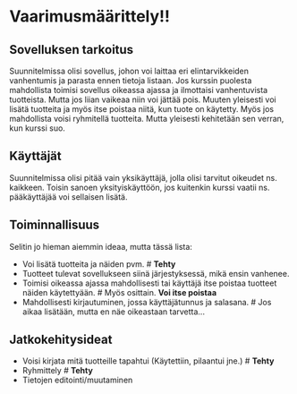 # Vaarimusmäärittely!!


## Sovelluksen tarkoitus

Suunnitelmissa olisi sovellus, johon voi laittaa eri elintarvikkeiden vanhentumis ja parasta ennen tietoja listaan. Jos kurssin puolesta mahdollista toimisi sovellus oikeassa ajassa ja ilmottaisi vanhentuvista tuotteista. Mutta jos liian vaikeaa niin voi jättää pois. Muuten yleisesti voi lisätä tuotteita ja myös itse poistaa niitä, kun tuote on käytetty. Myös jos mahdollista voisi ryhmitellä tuotteita. Mutta yleisesti kehitetään sen verran, kun kurssi suo.

## Käyttäjät

Suunnitelmissa olisi pitää vain yksikäyttäjä, jolla olisi tarvitut oikeudet ns. kaikkeen. Toisin sanoen yksityiskäyttöön, jos kuitenkin kurssi vaatii ns. pääkäyttäjää voi sellaisen lisätä.

## Toiminnallisuus

Selitin jo hieman aiemmin ideaa, mutta tässä lista:

- Voi lisätä tuotteita ja näiden pvm. # **Tehty**
- Tuotteet tulevat sovellukseen siinä järjestyksessä, mikä ensin vanhenee.
- Toimisi oikeassa ajassa mahdollisesti tai käyttäjä itse poistaa tuotteet näiden käytettyään. # Myös osittain. **Voi itse poistaa** 
- Mahdollisesti kirjautuminen, jossa käyttäjätunnus ja salasana. # Jos aikaa lisätään, mutta en näe oikeastaan tarvetta...

## Jatkokehitysideat

- Voisi kirjata mitä tuotteille tapahtui (Käytettiin, pilaantui jne.) # **Tehty**
- Ryhmittely # **Tehty**
- Tietojen editointi/muutaminen
